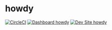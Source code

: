 # howdy

[![CircleCI](https://circleci.com/gh/jasonlttl/howdy.svg?style=shield)](https://circleci.com/gh/jasonlttl/howdy)
[![Dashboard howdy](https://img.shields.io/badge/dashboard-howdy-yellow.svg)](https://dashboard.pantheon.io/sites/ec210e76-f734-48f0-8355-083450cbedb1#dev/code)
[![Dev Site howdy](https://img.shields.io/badge/site-howdy-blue.svg)](http://dev-howdy.pantheonsite.io/)